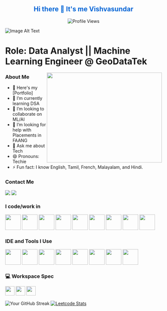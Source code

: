 <div align="center">
  <h2 style="color: #0366d6; font-weight: bold;">Hi there 👋 It's me Vishvasundar</h2>

  <img src="https://komarev.com/ghpvc/?username=Vishva-23&label=PROFILE+VIEWS" alt="Profile Views" />
</div>

![Image Alt Text](https://i.ibb.co/k24415b/Github-Banner.gif)

Role: Data Analyst || Machine Learning Engineer @ GeoDataTek
=============================================================



<img align="right" width="370" height="290" src="https://media.giphy.com/media/qgQUggAC3Pfv687qPC/giphy.gif" style="border-radius: 50;" />


### About Me

- 🔭 Here's my [Portfolio]
- 🌱 I’m currently learning DSA
- 👯 I’m looking to collaborate on ML/AI
- 🤔 I’m looking for help with Placements in FAANG
- 💬 Ask me about Tech
- 😄 Pronouns: Techie
- ⚡ Fun fact: I know English, Tamil, French, Malayalam, and Hindi.

### Contact Me
[<img src="https://img.icons8.com/?size=100&id=PmVIP6qPDgZv&format=png&color=000000"/>](https://www.linkedin.com/in/vishva-ks/)
[<img src="https://img.icons8.com/?size=100&id=ubG3KC00ctgG&format=png&color=000000" />](https://discord.com/channels/vishva_ks9741)

### I code/work in
<img height="50" width="50" src="https://img.icons8.com/color/48/000000/python.png" /> <img height="50" width="50" src="https://img.icons8.com/color/48/000000/java-coffee-cup-logo.png" /> <img height="50" width="50" src="https://img.icons8.com/color/48/000000/c-programming.png" /> <img height="50" width="50" src="https://img.icons8.com/color/48/000000/tensorflow.png"/> <img height="50" width="50" src="https://imgs.search.brave.com/HfGPVQdtN8XlCg7kGL2AIW3c861q0ri6-R-KehfsWM8/rs:fit:860:0:0/g:ce/aHR0cHM6Ly91cGxv/YWQud2lraW1lZGlh/Lm9yZy93aWtpcGVk/aWEvY29tbW9ucy8x/LzEwL1B5VG9yY2hf/bG9nb19pY29uLnN2/Zw.svg"/> <img height="50" width="50" src="https://img.icons8.com/color/48/000000/mysql-logo.png"/> <img height="50" width="50" src="https://upload.wikimedia.org/wikipedia/commons/thumb/c/cf/New_Power_BI_Logo.svg/2048px-New_Power_BI_Logo.svg.png" /> <img height="50" width="50" src="https://store-images.s-microsoft.com/image/apps.47429.13795821674373682.42a749e2-3ed9-43c6-88ec-0045278b4e49.44c95864-02a2-4f02-b16e-5b92d03974a1?h=464" /> <img height="50" width="50" src="https://i0.wp.com/hatfullofdata.blog/wp-content/uploads/2021/04/Dataverse_1600x1600.png?fit=680%2C680&ssl=1" /> 

### IDE and Tools I Use
<img height="50" width="50" src="https://img.icons8.com/color/48/000000/visual-studio-code-2019.png"/> <img height="50" width="50" src="https://img.icons8.com/color/48/000000/pycharm.png"/> <img height="50" width="50" src="https://img.icons8.com/color/50/000000/git.png"/> <img height="50" width="50" src="https://img.icons8.com/dusk/64/000000/anaconda.png"/> <img height="50" src="https://img.icons8.com/officel/480/null/java-eclipse.png"/> <img height="50" src="https://img.icons8.com/color/480/null/notion--v1.png" /> <img height="50" width="50" src="https://img.icons8.com/doodle/48/000000/adobe-photoshop.png"/> <img height="50" width="50" src="https://img.icons8.com/color/48/000000/figma--v1.png"/> 

### 💻 Workspace Spec
<img height="30" src="https://img.shields.io/badge/Macbook-Pro_M1-ED1C24?style=for-the-badge&logo=apple&logoColor=white"/> <img height="30" src="https://img.shields.io/badge/NVIDIA-GTX1650-76B900?style=for-the-badge&logo=nvidia&logoColor=white"/>  <img height="30" src="https://img.shields.io/badge/AMD-Ryzen_5_4600H-ED1C24?style=for-the-badge&logo=amd&logoColor=white"/> 

![Your GitHub Streak](https://github-readme-streak-stats.herokuapp.com/?user=Vishva-23&theme=tokyonight)
[![Leetcode Stats](https://leetcard.jacoblin.cool/vishvaks2306?ext=contest&theme=dark)](https://leetcode.com/u/vishvaks2306/)

